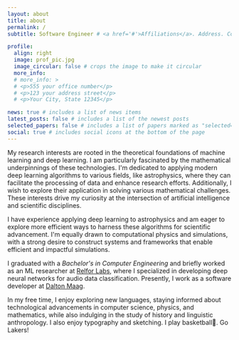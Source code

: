 ```yaml
---
layout: about
title: about
permalink: /
subtitle: Software Engineer # <a href='#'>Affiliations</a>. Address. Contacts. Moto. Etc.

profile:
  align: right
  image: prof_pic.jpg
  image_circular: false # crops the image to make it circular
  more_info:
  # more_info: >
  # <p>555 your office number</p>
  # <p>123 your address street</p>
  # <p>Your City, State 12345</p>

news: true # includes a list of news items
latest_posts: false # includes a list of the newest posts
selected_papers: false # includes a list of papers marked as "selected={true}"
social: true # includes social icons at the bottom of the page
---
```


My research interests are rooted in the theoretical foundations of machine
learning and deep learning. I am particularly fascinated by the mathematical
underpinnings of these technologies. I'm dedicated to applying modern deep
learning algorithms to various fields, like astrophysics, where they can
facilitate the processing of data and enhance research efforts. Additionally, I
wish to explore their application in solving various mathematical challenges.
These interests drive my curiosity at the intersection of artificial
intelligence and scientific disciplines.

I have experience applying deep learning to astrophysics and am eager
to explore more efficient ways to harness these algorithms for scientific
advancement. I'm equally drawn to computational physics and simulations,
with a strong desire to construct systems and frameworks that enable efficient
and impactful simulations.

I graduated with a _Bachelor's in Computer Engineering_ and briefly worked as an
ML researcher at [Relfor Labs](https://www.relfor.com/), where I specialized in developing deep neural networks for audio
data classification. Presently, I work as a software developer at [Dalton
Maag](https://www.daltonmaag.com/).

In my free time, I enjoy exploring new languages, staying informed about
technological advancements in computer science, physics, and
mathematics, while also indulging in the study of history and linguistic
anthropology. I also enjoy typography and sketching. I play basketball:basketball:. Go Lakers!
